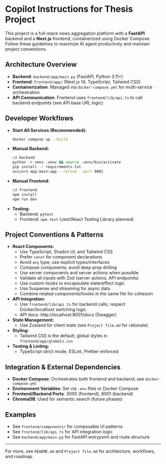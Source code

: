 
# Copilot Instructions for Thesis Project

This project is a full-stack news aggregation platform with a **FastAPI** backend and a **Next.js** frontend, containerized using Docker Compose. Follow these guidelines to maximize AI agent productivity and maintain project conventions.

## Architecture Overview
- **Backend**: `backend/app/main.py` (FastAPI, Python 3.11+)
- **Frontend**: `frontend/app/` (Next.js 14, TypeScript, Tailwind CSS)
- **Containerization**: Managed via `docker-compose.yml` for multi-service orchestration
- **API Communication**: Frontend uses `frontend/lib/api.ts` to call backend endpoints (see API base URL logic)

## Developer Workflows
- **Start All Services (Recommended):**
	```bash
	docker compose up --build
	```
- **Manual Backend:**
	```bash
	cd backend
	python -m venv .venv && source .venv/bin/activate
	pip install -r requirements.txt
	uvicorn app.main:app --reload --port 8001
	```
- **Manual Frontend:**
	```bash
	cd frontend
	npm install
	npm run dev
	```
- **Testing:**
	- Backend: `pytest`
	- Frontend: `npm test` (Jest/React Testing Library planned)

## Project Conventions & Patterns
- **React Components:**
	- Use TypeScript, Shadcn UI, and Tailwind CSS
	- Prefer `const` for component declarations
	- Avoid `any` type; use explicit types/interfaces
	- Compose components; avoid deep prop drilling
	- Use server components and server actions when possible
	- Validate all inputs with Zod (server actions, API endpoints)
	- Use custom hooks to encapsulate state/effect logic
	- Use Suspense and streaming for async data
	- Combine related components/hooks in the same file for cohesion
- **API Integration:**
	- Use `frontend/lib/api.ts` for backend calls; respect Docker/localhost switching logic
	- API docs: http://localhost:8001/docs (Swagger)
- **State Management:**
	- Use Zustand for client state (see `Project file.md` for rationale)
- **Styling:**
	- Tailwind CSS is the default; global styles in `frontend/app/globals.css`
- **Testing & Linting:**
	- TypeScript strict mode, ESLint, Prettier enforced

## Integration & External Dependencies
- **Docker Compose**: Orchestrates both frontend and backend; see `docker-compose.yml`
- **Environment Variables**: Set via `.env` files or Docker Compose
- **Frontend/Backend Ports**: 3000 (frontend), 8001 (backend)
- **ChromaDB**: Used for semantic search (future phases)

## Examples
- See `frontend/components/` for composable UI patterns
- See `frontend/lib/api.ts` for API integration logic
- See `backend/app/main.py` for FastAPI entrypoint and route structure

---
For more, see `README.md` and `Project file.md` for architecture, workflows, and roadmap.
